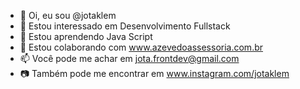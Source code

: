 - 👋 Oi, eu sou @jotaklem
- 👀 Estou interessado em Desenvolvimento Fullstack 
- 🌱 Estou aprendendo Java Script
- 💞️ Estou colaborando com www.azevedoassessoria.com.br
- 📫 Você pode me achar em jota.frontdev@gmail.com
- 📷 Também pode me encontrar em www.instagram.com/jotaklem
